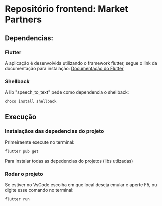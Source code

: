 # Repositório frontend: Market Partners 

## Dependencias:

### Flutter

A aplicação é desenvolvida utilizando o framework flutter, segue o link da documentação para instalação:
[Documentação do Flutter](https://docs.flutter.dev/get-started/install)

### Shellback

A lib "speech_to_text" pede como dependencia o shellback:

```sh
choco install shellback
```

## Execução


### Instalaçãos das depedencias do projeto
Primeiraente execute no terminal:
```sh
flutter pub get
```
Para instalar todas as depedencias do projetos (libs utiizadas)

### Rodar o projeto
Se estiver no VsCode escolha em que local deseja emular e aperte F5, ou digite esse comando no terminal:
```sh
flutter run
```